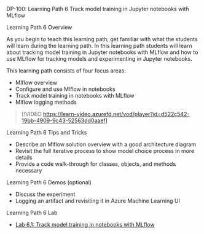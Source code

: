 DP-100: Learning Path 6 Track model training in Jupyter notebooks with MLflow

Learning Path 6 Overview

As you begin to teach this learning path, get familiar with what the students will learn during the learning path. In this learning path students will learn about tracking model training in Jupyter notebooks with MLflow and how to use MLflow for tracking models and experimenting in Jupyter notebooks.

This learning path consists of four focus areas:

- Mlflow overview
- Configure and use Mlflow in notebooks
- Track model training in notebooks with MLflow 
- Mlflow logging methods

> [!VIDEO https://learn-video.azurefd.net/vod/player?id=d522c542-19bb-4909-9c43-52563dd0aaef]

Learning Path 6 Tips and Tricks

- Describe an Mlflow solution overview with a good architecture diagram
- Revisit the full iterative process to show model choice process in more details
- Provide a code walk-through for classes, objects, and methods necessary

Learning Path 6 Demos (optional)

- Discuss the experiment 
- Logging an artifact and revisiting it in Azure Machine Learning UI

Learning Path 6 Lab

- [Lab 6.1: Track model training in notebooks with MLflow](https://microsoftlearning.github.io/mslearn-azure-ml/Instructions/07-Notebooks-mlflow-tracking.html)